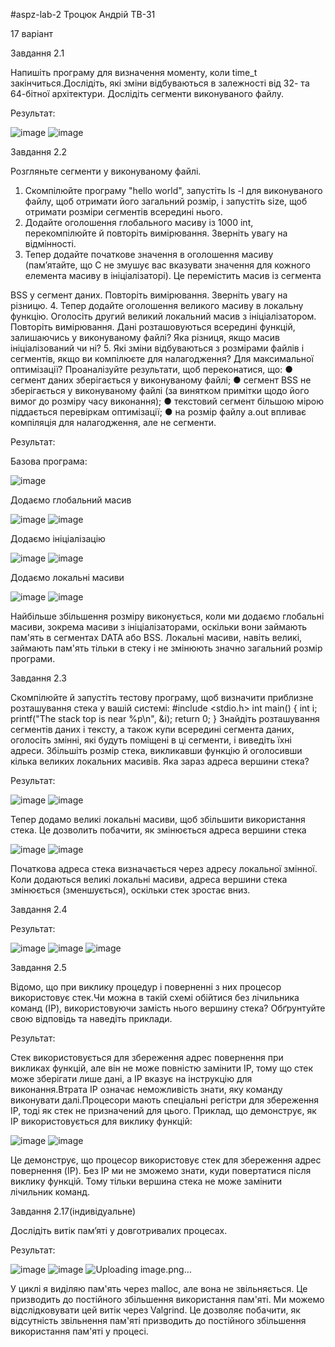 #aspz-lab-2
Троцюк Андрій ТВ-31 

17 варіант

Завдання 2.1

Напишіть програму для визначення моменту, коли time_t
закінчиться.Дослідіть, які зміни відбуваються в залежності від 32- та
64-бітної архітектури. Дослідіть сегменти виконуваного файлу.

Результат:

![image](https://github.com/user-attachments/assets/b3278a72-a52c-4f5f-969b-05cd5b6c9e18)
![image](https://github.com/user-attachments/assets/b03cde7b-0834-42b6-ae42-e3d131966085)

Завдання 2.2

Розгляньте сегменти у виконуваному файлі.
1. Скомпілюйте програму &quot;hello world&quot;, запустіть ls -l для
виконуваного файлу, щоб отримати його загальний розмір, і
запустіть size, щоб отримати розміри сегментів всередині нього.
2. Додайте оголошення глобального масиву із 1000 int,
перекомпілюйте й повторіть вимірювання. Зверніть увагу на
відмінності.
3. Тепер додайте початкове значення в оголошення масиву
(пам’ятайте, що C не змушує вас вказувати значення для кожного
елемента масиву в ініціалізаторі). Це перемістить масив із сегмента

BSS у сегмент даних. Повторіть вимірювання. Зверніть увагу на
різницю.
4. Тепер додайте оголошення великого масиву в локальну функцію.
Оголосіть другий великий локальний масив з ініціалізатором.
Повторіть вимірювання. Дані розташовуються всередині функцій,
залишаючись у виконуваному файлі? Яка різниця, якщо масив
ініціалізований чи ні?
5. Які зміни відбуваються з розмірами файлів і сегментів, якщо ви
компілюєте для налагодження? Для максимальної оптимізації?
Проаналізуйте результати, щоб переконатися, що:
● сегмент даних зберігається у виконуваному файлі;
● сегмент BSS не зберігається у виконуваному файлі (за винятком
примітки щодо його вимог до розміру часу виконання);
● текстовий сегмент більшою мірою піддається перевіркам
оптимізації;
● на розмір файлу a.out впливає компіляція для налагодження, але не
сегменти.

Результат:

Базова програма:

![image](https://github.com/user-attachments/assets/a50fc3af-1c60-4363-a36d-d14708bfa6ce)

Додаємо глобальний масив

![image](https://github.com/user-attachments/assets/b203781c-429a-4d97-ac40-b5d7d1d7db8d)
![image](https://github.com/user-attachments/assets/b0b4ba08-3114-4ea8-99d0-0f2975d84e19)

Додаємо ініціалізацію

![image](https://github.com/user-attachments/assets/dee902d9-a444-4624-8048-9876c91205a7)
![image](https://github.com/user-attachments/assets/ab40ae35-c1d8-4916-99e9-65cde2da2ea3)

Додаємо локальні масиви

![image](https://github.com/user-attachments/assets/db3b41c6-ea37-4301-bec3-fbd42c9fd50d)
![image](https://github.com/user-attachments/assets/1fdf0937-9989-4218-a22d-d4a619ad665f)

Найбільше збільшення розміру виконується, коли ми додаємо глобальні масиви, зокрема масиви з ініціалізаторами, оскільки вони займають пам'ять в сегментах DATA або BSS. Локальні масиви, навіть великі, займають пам'ять тільки в стеку і не змінюють значно загальний розмір програми.

Завдання 2.3

Скомпілюйте й запустіть тестову програму, щоб визначити приблизне
розташування стека у вашій системі:
#include &lt;stdio.h&gt;
int main() {
int i;
printf(&quot;The stack top is near %p\n&quot;, &amp;i);
return 0;
}
Знайдіть розташування сегментів даних і тексту, а також купи всередині
сегмента даних, оголосіть змінні, які будуть поміщені в ці сегменти, і
виведіть їхні адреси.
Збільшіть розмір стека, викликавши функцію й оголосивши кілька
великих локальних масивів. Яка зараз адреса вершини стека?

Результат:

![image](https://github.com/user-attachments/assets/7f8409c5-a6c2-4ab9-abb6-7fe15d60975a)
![image](https://github.com/user-attachments/assets/00d05585-b7d9-434a-9148-4f26b4fc2536)

Тепер додамо великі локальні масиви, щоб збільшити використання стека. Це дозволить побачити, як змінюється адреса вершини стека

![image](https://github.com/user-attachments/assets/79c9752e-be17-40cb-a33a-f461df90fc24)
![image](https://github.com/user-attachments/assets/a84a3e2e-4f91-4f91-93af-bc2cd391d94e)

Початкова адреса стека визначається через адресу локальної змінної. Коли додаються великі локальні масиви, адреса вершини стека змінюється (зменшується), оскільки стек зростає вниз.

Завдання 2.4

Результат:

![image](https://github.com/user-attachments/assets/b110b8af-837c-4279-8865-472b2ffcab4b)
![image](https://github.com/user-attachments/assets/0e26eb44-3c1f-464d-aa33-2962b26e52c2)
![image](https://github.com/user-attachments/assets/621e50b4-5cc5-4a15-813d-3aa141ec7579)

Завдання 2.5

Відомо, що при виклику процедур і поверненні з них процесор
використовує стек.Чи можна в такій схемі обійтися без лічильника команд
(IP), використовуючи замість нього вершину стека? Обґрунтуйте свою
відповідь та наведіть приклади.

Результат:

Стек використовується для збереження адрес повернення при викликах функцій, але він не може повністю замінити IP, тому що стек може зберігати лише дані, а IP вказує на інструкцію для виконання.Втрата IP означає неможливість знати, яку команду виконувати далі.Процесори мають спеціальні регістри для збереження IP, тоді як стек не призначений для цього.
Приклад, що демонструє, як IP використовується для виклику функцій:

![image](https://github.com/user-attachments/assets/cc44276e-f3dd-409d-a1b0-72a3eb25c4db)
![image](https://github.com/user-attachments/assets/7bf7ef05-0bd4-4f76-ba23-7e95a9b714d2)

Це демонструє, що процесор використовує стек для збереження адрес повернення (IP). Без IP ми не зможемо знати, куди повертатися після виклику функцій. Тому тільки вершина стека не може замінити лічильник команд.

Завдання 2.17(індивідуальне)

Дослідіть витік пам’яті у довготривалих процесах.

Результат:

![image](https://github.com/user-attachments/assets/61fb57ce-a713-43fe-b328-58dc8e2186bf)
![image](https://github.com/user-attachments/assets/e7ef3095-ee0e-44aa-9e82-2aa4c67bb452)
![Uploading image.png…]()

У циклі я виділяю пам'ять через malloc, але вона не звільняється. Це призводить до постійного збільшення використання пам'яті. Ми можемо відслідковувати цей витік через Valgrind. Це дозволяє побачити, як відсутність звільнення пам'яті призводить до постійного збільшення використання пам'яті у процесі.
